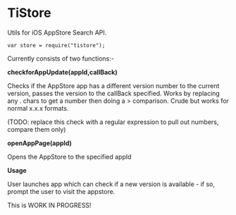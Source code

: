 TiStore
=======

Utils for iOS AppStore Search API. 

	var store = require("tistore");

Currently consists of two functions:-

**checkforAppUpdate(appId,callBack)**

Checks if the AppStore app has a different version number to the current version, passes the version to the callBack specified. Works by replacing any . chars to get a number then doing a > comparison. Crude but works for normal x.x.x formats.

(TODO: replace this check with a regular expression to pull out numbers, compare them only) 
	
**openAppPage(appId)**

Opens the AppStore to the specified appId

**Usage**

User launches app which can check if a new version is available - if so, prompt the user to visit the appstore.

This is WORK IN PROGRESS!

